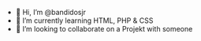 - 👋 Hi, I’m @bandidosjr
- 🌱 I’m currently learning HTML, PHP & CSS
- 💞️ I’m looking to collaborate on a Projekt with someone

<!---
bandidosjr/bandidosjr is a ✨ special ✨ repository because its `README.md` (this file) appears on your GitHub profile.
You can click the Preview link to take a look at your changes.
--->

